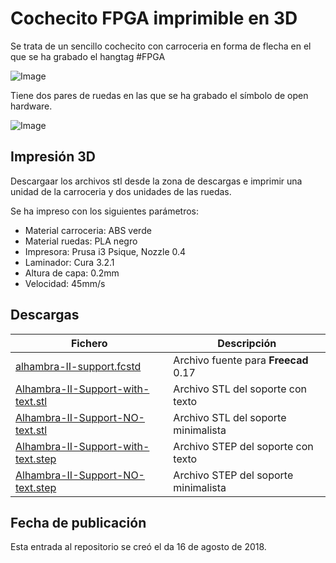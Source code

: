# **Cochecito FPGA imprimible en 3D** 

Se trata de un sencillo cochecito con carroceria en forma de flecha en el que se ha grabado el hangtag #FPGA

![Image][1] 

 [1]: https://github.com/fgcoca/FPGA_Alhambra_II/blob/master/3D/Cochecito-FPGA/Photos/Top-mini.png
 
 Tiene dos pares de ruedas en las que se ha grabado el símbolo de open hardware.
 
 ![Image][2] 

 [2]: https://github.com/fgcoca/FPGA_Alhambra_II/blob/master/3D/Cochecito-FPGA/Photos/Left-mini.png

## **Impresión 3D**
Descargaar los archivos stl desde la zona de descargas e imprimir una unidad de la carroceria y dos unidades de las ruedas.

Se ha impreso con los siguientes parámetros:

* Material carroceria: ABS verde 
* Material ruedas: PLA negro
* Impresora: Prusa i3 Psique, Nozzle 0.4
* Laminador: Cura 3.2.1
* Altura de capa: 0.2mm
* Velocidad: 45mm/s

## **Descargas**
| Fichero | Descripción|
| ---------- | ---------- |
| [alhambra-II-support.fcstd](https://github.com/fgcoca/FPGA_Alhambra_II/blob/master/alhambra-II-3D-support/Design/alhambra-II-support.fcstd)   | Archivo fuente para **Freecad** 0.17   |
| [Alhambra-II-Support-with-text.stl](https://github.com/fgcoca/FPGA_Alhambra_II/blob/master/alhambra-II-3D-support/stl/Alhambra-II-Support-with-text.stl)   | Archivo STL del soporte con texto   |
| [Alhambra-II-Support-NO-text.stl](https://github.com/fgcoca/FPGA_Alhambra_II/blob/master/alhambra-II-3D-support/stl/Alhambra-II-Support-NO-text.stl)   | Archivo STL del soporte minimalista  |
| [Alhambra-II-Support-with-text.step](https://github.com/fgcoca/FPGA_Alhambra_II/blob/master/alhambra-II-3D-support/step/Alhambra-II-Support-with-text.step)   | Archivo STEP del soporte con texto  |
| [Alhambra-II-Support-NO-text.step](https://github.com/fgcoca/FPGA_Alhambra_II/blob/master/alhambra-II-3D-support/step/Alhambra-II-Support-NO-text.step)   | Archivo STEP del soporte minimalista  |

## **Fecha de publicación**
Esta entrada al repositorio se creó el da 16 de agosto de 2018.
